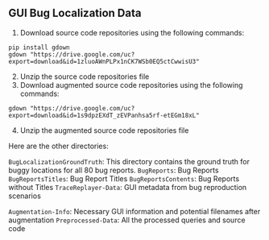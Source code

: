 ## GUI Bug Localization Data

1. Download source code repositories using the following commands:

```
pip install gdown
gdown "https://drive.google.com/uc?export=download&id=1zluoAWnPLPx1nCK7WSb0EQ5ctCwwisU3"

```
2. Unzip the source code repositories file
3. Download augmented source code repositories using the following commands:
```
gdown "https://drive.google.com/uc?export=download&id=1s9dpzEXdT_zEVPanhsa5rf-etEGm18xL"
```
4. Unzip the augmented source code repositories file

Here are the other directories:

```BugLocalizationGroundTruth```: This directory contains the ground truth for buggy locations for all 80 bug reports.
```BugReports```: Bug Reports
```BugReportsTitles```: Bug Report Titles
```BugReportsContents```: Bug Reports without Titles
```TraceReplayer-Data```: GUI metadata from bug reproduction scenarios

```Augmentation-Info```: Necessary GUI information and potential filenames after augmentation
```Preprocessed-Data```: All the processed queries and source code
